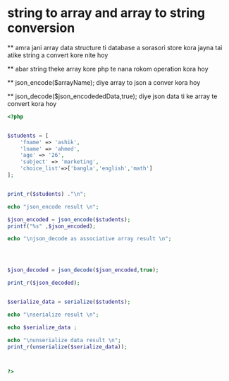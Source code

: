 # string to array and array to string conversion

** amra jani array data structure ti database a sorasori store kora jayna tai atike string a convert kore nite hoy

** abar string theke array kore php te nana rokom operation kora hoy

** json_encode($arrayName); diye array to json a conver kora hoy

** json_decode($json_encodededData,true); diye json data ti ke array te convert kora hoy

```php
<?php


$students = [
    'fname' => 'ashik',
    'lname' => 'ahmed',
    'age' => '26',
    'subject' => 'marketing',
    'choice_list'=>['bangla','english','math']
];


print_r($students) ."\n";

echo "json_encode result \n";

$json_encoded = json_encode($students);
printf("%s" ,$json_encoded);

echo "\njson_decode as associative array result \n";




$json_decoded = json_decode($json_encoded,true);

print_r($json_decoded); 


$serialize_data = serialize($students);

echo "\nserialize result \n";

echo $serialize_data ;

echo "\nunserialize data result \n";
print_r(unserialize($serialize_data));



?>
```



